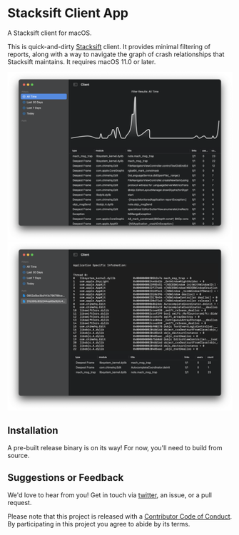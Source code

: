 # Stacksift Client App

A Stacksift client for macOS.

This is quick-and-dirty [Stacksift](https://www.stacksift.io) client. It provides minimal filtering of reports, along with a way to navigate the graph of crash relationships that Stacksift maintains. It requires macOS 11.0 or later.

![Screenshot with an all time filter active, showing a graph and list of crash group results](screenshots/graph.png)
![Screenshot showing crash relationship path traversal, with a stacktrace visible](screenshots/trace.png)

## Installation

A pre-built release binary is on its way! For now, you'll need to build from source.

## Suggestions or Feedback

We'd love to hear from you! Get in touch via [twitter](https://twitter.com/stacksift), an issue, or a pull request.

Please note that this project is released with a [Contributor Code of Conduct](CODE_OF_CONDUCT.md). By participating in this project you agree to abide by its terms.
